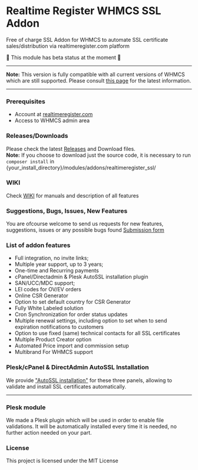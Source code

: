 # Realtime Register WHMCS SSL Addon
Free of charge SSL Addon for WHMCS to automate SSL certificate sales/distribution via realtimeregister.com platform

:construction: This module has beta status at the moment :construction:
***
**Note:** This version is fully compatible with all current versions of WHMCS which are still supported. Please consult [this page](https://docs.whmcs.com/releases/) for the latest information.
***

### Prerequisites
- Account at [realtimeregister.com](https://realtimeregister.com)
- Access to WHMCS admin area

### Releases/Downloads
Please check the latest [Releases](https://github.com/realtimeregister/whmcs-ssl-addon/releases) and Download files.  
**Note:** If you choose to download just the source code, it is necessary to run `composer install` in {your_install_directory}/modules/addons/realtimeregister_ssl/

### WIKI
Check [WIKI](https://github.com/realtimeregister/whmcs-ssl-addon/wiki) for manuals and description of all features

### Suggestions, Bugs, Issues, New Features
You are ofcourse welcome to send us requests for new features, suggestions, issues or any possible bugs found
[Submission form](https://github.com/realtimeregister/whmcs-ssl-addon/issues/new/choose)

### List of addon features
- Full integration, no invite links;
- Multiple year support, up to 3 years;
- One-time and Recurring payments
- cPanel/Directadmin & Plesk AutoSSL installation plugin
- SAN/UCC/MDC support;
- LEI codes for OV/EV orders
- Online CSR Generator
- Option to set default country for CSR Generator
- Fully White Labeled solution
- Cron Synchronization for order status updates
- Multiple renewal settings, including option to set when to send expiration notifications to customers
- Option to use fixed (same) technical contacts for all SSL certificates
- Multiple Product Creator option
- Automated Price import and commission setup
- Multibrand For WHMCS support

### Plesk/cPanel & DirectAdmin AutoSSL Installation 
We provide ["AutoSSL installation"](https://github.com/realtimeregister/whmcs-ssl-addon/wiki/AutoSSL) for these three panels, allowing to validate and install SSL certificates automatically. 
***

### Plesk module
We made a Plesk plugin which will be used in order to enable file validations. It will be automatically installed every time it is needed, no further action needed on your part.

### License
This project is licensed under the MIT License
